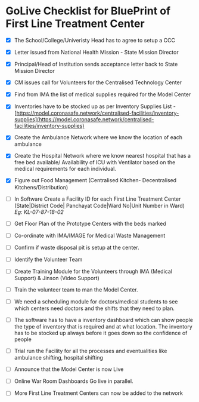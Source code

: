 # GoLive Checklist for BluePrint of First Line Treatment Center

* [x] The School/College/Univeristy Head has to agree to setup a CCC
* [x] Letter issued from National Health Mission - State Mission Director
* [x] Principal/Head of Institution sends acceptance letter back to State Mission Director
* [x] CM issues call for Volunteers for the Centralised Technology Center
* [x] Find from IMA the list of medical supplies required for the Model Center
* [x] Inventories have to be stocked up as per Inventory Supplies List - [https://model.coronasafe.network/centralised-facilities/inventory-supplies](https://model.coronasafe.network/centralised-facilities/inventory-supplies)
* [x] Create the Ambulance Network where we know the location of each ambulance
* [x] Create the Hospital Network where we know nearest hospital that has a free bed available/ Availability of ICU with Ventilator based on the medical requirements for each individual.
* [x] Figure out Food Management \(Centralised Kitchen- Decentralised Kitchens/Distribution\)
* [ ] In Software Create a Facility ID for each First Line Treatment Center \(State\|District Code\| Panchayat Code\|Ward No\|Unit Number in Ward\) _Eg: KL-07-87-18-02_
* [ ] Get Floor Plan of the Prototype Centers with the beds marked 
* [ ] Co-ordinate with IMA/IMAGE for Medical Waste Management
* [ ] Confirm if waste disposal pit is setup at the center.
* [ ] Identify the Volunteer Team 
* [ ] Create Training Module for the Volunteers through IMA \(Medical Support\) & Jinson \(Video Support\)
* [ ] Train the volunteer team to man the Model Center.
* [ ] We need a scheduling module for doctors/medical students to see which centers need doctors and the shifts that they need to plan.
* [ ] The software has to have a inventory dashboard which can show people the type of inventory that is required and at what location. The inventory has to be stocked up always before it goes down so the confidence of people
* [ ] Trial run the Facility for all the processes and eventualities like ambulance shifting, hospital shifting
* [ ] Announce that the Model Center is now Live
* [ ] Online War Room Dashboards Go live in parallel.
* [ ] More First Line Treatment Centers can now be added to the network

